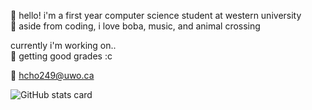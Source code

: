 🐰 hello! i'm a first year computer science student at western university  
🌷 aside from coding, i love boba, music, and animal crossing  

currently i'm working on..  
📎 getting good grades :c  

💌 hcho249@uwo.ca  

<picture>
  <source
    srcset="https://github-readme-stats.vercel.app/api?username=yivwon&show_icons=true&theme=dark&title_color=ffffff&text_color=9f9f9f&bg_color=45,0d1117,0f151f"
    media="(prefers-color-scheme: dark)"
  />
  <source
    srcset="https://github-readme-stats.vercel.app/api?username=yivwon&show_icons=true&title_color=CB5A91&text_color=DD97B9&bg_color=FFE8F3"
    media="(prefers-color-scheme: light), (prefers-color-scheme: no-preference)"
  />
  <img 
    src="https://github-readme-stats.vercel.app/api?username=YOUR_USERNAME&show_icons=true&title_color=24292e&text_color=586069&bg_color=f5f5f5" 
    alt="GitHub stats card"
  />
</picture>
